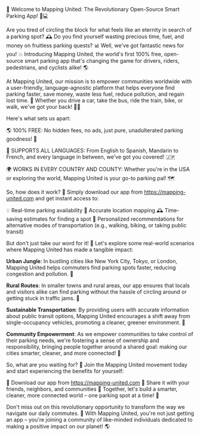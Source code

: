 🚀 Welcome to Mapping United: The Revolutionary Open-Source Smart Parking App! 🚗💻

Are you tired of circling the block for what feels like an eternity in search of a parking spot? 🕰️ Do you find yourself wasting precious time, fuel, and money on fruitless parking quests? 📊 Well, we've got fantastic news for you! 💥 Introducing Mapping United, the world's first 100% free, open-source smart parking app that's changing the game for drivers, riders, pedestrians, and cyclists alike! 🌎

At Mapping United, our mission is to empower communities worldwide with a user-friendly, language-agnostic platform that helps everyone find parking faster, save money, waste less fuel, reduce pollution, and regain lost time. 💪 Whether you drive a car, take the bus, ride the train, bike, or walk, we've got your back! 🚴‍♀️

Here's what sets us apart:

🌎 100% FREE: No hidden fees, no ads, just pure, unadulterated parking goodness! 💸

💬 SUPPORTS ALL LANGUAGES: From English to Spanish, Mandarin to French, and every language in between, we've got you covered! 🇯🇵

🌍 WORKS IN EVERY COUNTRY AND COUNTY: Whether you're in the USA or exploring the world, Mapping United is your go-to parking pal! 🗺️

So, how does it work? 🔧 Simply download our app from https://mapping-united.com and get instant access to:

💡 Real-time parking availability
📍 Accurate location mapping
🕰️ Time-saving estimates for finding a spot
💸 Personalized recommendations for alternative modes of transportation (e.g., walking, biking, or taking public transit)

But don't just take our word for it! 🤔 Let's explore some real-world scenarios where Mapping United has made a tangible impact:

**Urban Jungle**: In bustling cities like New York City, Tokyo, or London, Mapping United helps commuters find parking spots faster, reducing congestion and pollution. 🌆

**Rural Routes**: In smaller towns and rural areas, our app ensures that locals and visitors alike can find parking without the hassle of circling around or getting stuck in traffic jams. 🚗

**Sustainable Transportation**: By providing users with accurate information about public transit options, Mapping United encourages a shift away from single-occupancy vehicles, promoting a cleaner, greener environment. 🌟

**Community Empowerment**: As we empower communities to take control of their parking needs, we're fostering a sense of ownership and responsibility, bringing people together around a shared goal: making our cities smarter, cleaner, and more connected! 🤝

So, what are you waiting for? 🎉 Join the Mapping United movement today and start experiencing the benefits for yourself:

📲 Download our app from https://mapping-united.com
💬 Share it with your friends, neighbors, and communities
🌟 Together, let's build a smarter, cleaner, more connected world – one parking spot at a time! 🚀

Don't miss out on this revolutionary opportunity to transform the way we navigate our daily commutes. 🚗 With Mapping United, you're not just getting an app – you're joining a community of like-minded individuals dedicated to making a positive impact on our planet! 🌎